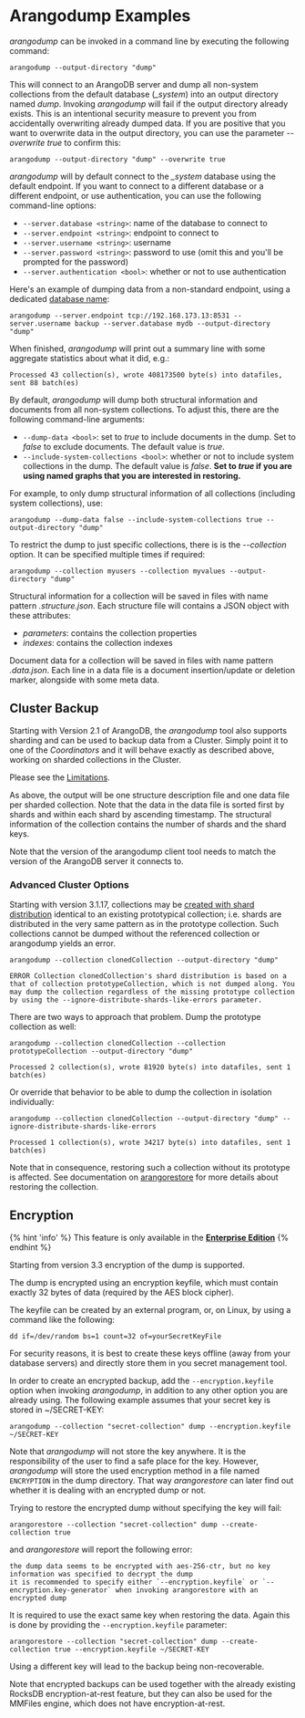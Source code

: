 Arangodump Examples
===================

_arangodump_ can be invoked in a command line by executing the following command:

    arangodump --output-directory "dump"

This will connect to an ArangoDB server and dump all non-system collections from
the default database (*_system*) into an output directory named *dump*.
Invoking _arangodump_ will fail if the output directory already exists. This is
an intentional security measure to prevent you from accidentally overwriting already
dumped data. If you are positive that you want to overwrite data in the output
directory, you can use the parameter *--overwrite true* to confirm this:

    arangodump --output-directory "dump" --overwrite true

_arangodump_ will by default connect to the *_system* database using the default
endpoint. If you want to connect to a different database or a different endpoint,
or use authentication, you can use the following command-line options:

- `--server.database <string>`: name of the database to connect to
- `--server.endpoint <string>`: endpoint to connect to
- `--server.username <string>`: username
- `--server.password <string>`: password to use (omit this and you'll be prompted for the
  password)
- `--server.authentication <bool>`: whether or not to use authentication

Here's an example of dumping data from a non-standard endpoint, using a dedicated
[database name](../../Appendix/Glossary.md#database-name):

    arangodump --server.endpoint tcp://192.168.173.13:8531 --server.username backup --server.database mydb --output-directory "dump"

When finished, _arangodump_ will print out a summary line with some aggregate
statistics about what it did, e.g.:

    Processed 43 collection(s), wrote 408173500 byte(s) into datafiles, sent 88 batch(es)

By default, _arangodump_ will dump both structural information and documents from all
non-system collections. To adjust this, there are the following command-line
arguments:

- `--dump-data <bool>`: set to *true* to include documents in the dump. Set to *false*
  to exclude documents. The default value is *true*.
- `--include-system-collections <bool>`: whether or not to include system collections
  in the dump. The default value is *false*. **Set to _true_ if you are using named
  graphs that you are interested in restoring.**

For example, to only dump structural information of all collections (including system
collections), use:

    arangodump --dump-data false --include-system-collections true --output-directory "dump"

To restrict the dump to just specific collections, there is is the *--collection* option.
It can be specified multiple times if required:

    arangodump --collection myusers --collection myvalues --output-directory "dump"

Structural information for a collection will be saved in files with name pattern
*<collection-name>.structure.json*. Each structure file will contains a JSON object
with these attributes:
- *parameters*: contains the collection properties
- *indexes*: contains the collection indexes

Document data for a collection will be saved in files with name pattern
*<collection-name>.data.json*. Each line in a data file is a document insertion/update or
deletion marker, alongside with some meta data.

Cluster Backup
--------------

Starting with Version 2.1 of ArangoDB, the *arangodump* tool also
supports sharding and can be used to backup data from a Cluster. 
Simply point it to one of the _Coordinators_ and it
will behave exactly as described above, working on sharded collections
in the Cluster.

Please see the [Limitations](Limitations.md).

As above, the output will be one structure description file and one data
file per sharded collection. Note that the data in the data file is
sorted first by shards and within each shard by ascending timestamp. The
structural information of the collection contains the number of shards
and the shard keys.

Note that the version of the arangodump client tool needs to match the
version of the ArangoDB server it connects to.

### Advanced Cluster Options

Starting with version 3.1.17, collections may be [created with shard
distribution](../../DataModeling/Collections/DatabaseMethods.md#create)
identical to an existing prototypical collection; i.e. shards are distributed in
the very same pattern as in the prototype collection. Such collections cannot be
dumped without the referenced collection or arangodump yields an error.

    arangodump --collection clonedCollection --output-directory "dump"

    ERROR Collection clonedCollection's shard distribution is based on a that of collection prototypeCollection, which is not dumped along. You may dump the collection regardless of the missing prototype collection by using the --ignore-distribute-shards-like-errors parameter.

There are two ways to approach that problem.
Dump the prototype collection as well:

    arangodump --collection clonedCollection --collection prototypeCollection --output-directory "dump"

    Processed 2 collection(s), wrote 81920 byte(s) into datafiles, sent 1 batch(es)

Or override that behavior to be able to dump the collection in isolation
individually:

    arangodump --collection clonedCollection --output-directory "dump" --ignore-distribute-shards-like-errors

    Processed 1 collection(s), wrote 34217 byte(s) into datafiles, sent 1 batch(es)

Note that in consequence, restoring such a collection without its prototype is
affected. See documentation on [arangorestore](../Arangorestore/README.md) for
more details about restoring the collection.

Encryption
----------

{% hint 'info' %}
This feature is only available in the
[**Enterprise Edition**](https://www.arangodb.com/why-arangodb/arangodb-enterprise/)
{% endhint %}

Starting from version 3.3 encryption of the dump is supported.

The dump is encrypted using an encryption keyfile, which must contain exactly 32
bytes of data (required by the AES block cipher).

The keyfile can be created by an external program, or, on Linux, by using a command
like the following:

```
dd if=/dev/random bs=1 count=32 of=yourSecretKeyFile
```

For security reasons, it is best to create these keys offline (away from your
database servers) and directly store them in you secret management
tool.


In order to create an encrypted backup, add the `--encryption.keyfile`
option when invoking _arangodump_, in addition to any other option you
are already using. The following example assumes that your secret key
is stored in ~/SECRET-KEY:

```
arangodump --collection "secret-collection" dump --encryption.keyfile ~/SECRET-KEY
```

Note that _arangodump_ will not store the key anywhere. It is the responsibility
of the user to find a safe place for the key. However, _arangodump_ will store
the used encryption method in a file named `ENCRYPTION` in the dump directory.
That way _arangorestore_ can later find out whether it is dealing with an
encrypted dump or not.

Trying to restore the encrypted dump without specifying the key will fail:

```
arangorestore --collection "secret-collection" dump --create-collection true
```

and _arangorestore_ will report the following error:

```
the dump data seems to be encrypted with aes-256-ctr, but no key information was specified to decrypt the dump
it is recommended to specify either `--encryption.keyfile` or `--encryption.key-generator` when invoking arangorestore with an encrypted dump
```

It is required to use the exact same key when restoring the data. Again this is
done by providing the `--encryption.keyfile` parameter:

```
arangorestore --collection "secret-collection" dump --create-collection true --encryption.keyfile ~/SECRET-KEY
```

Using a different key will lead to the backup being non-recoverable.

Note that encrypted backups can be used together with the already existing 
RocksDB encryption-at-rest feature, but they can also be used for the MMFiles
engine, which does not have encryption-at-rest.
